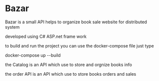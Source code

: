 # Bazar
Bazar is a small API helps to organize book sale website  for distributed system

developed using C# ASP.net frame work

to build and run the project you can use the docker-compose file just type 

docker-compose up --build


the Catalog is an API which use to store and orgnize books info


the order API is an API which use to store books orders and sales 
